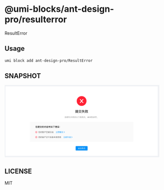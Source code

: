 # @umi-blocks/ant-design-pro/resulterror

ResultError

## Usage

```sh
umi block add ant-design-pro/ResultError
```

## SNAPSHOT

![SNAPSHOT](./snapshot.png)

## LICENSE

MIT
